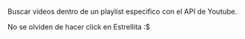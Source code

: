 Buscar videos dentro de un playlist especifico con el API de Youtube.

No se olviden de hacer click en Estrellita :$